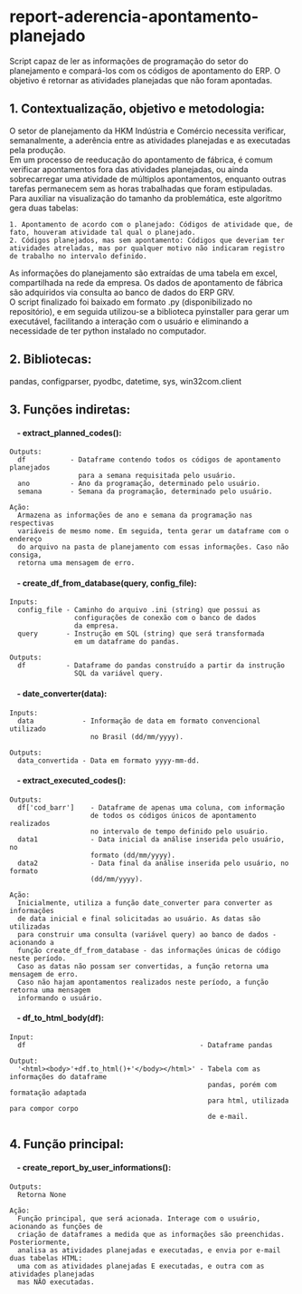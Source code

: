 # report-aderencia-apontamento-planejado
Script capaz de ler as informações de programação do setor do planejamento e compará-los com os códigos de apontamento do ERP. O objetivo é retornar as atividades planejadas que não foram apontadas.

## 1. Contextualização, objetivo e metodologia:
O setor de planejamento da HKM Indústria e Comércio necessita verificar, semanalmente, a aderência entre as atividades planejadas e as executadas pela produção.<br>
Em um processo de reeducação do apontamento de fábrica, é comum verificar apontamentos fora das atividades planejadas, ou ainda sobrecarregar uma atividade de múltiplos apontamentos, enquanto outras tarefas permanecem sem as horas trabalhadas que foram estipuladas.<br>
Para auxiliar na visualização do tamanho da problemática, este algoritmo gera duas tabelas:

    1. Apontamento de acordo com o planejado: Códigos de atividade que, de fato, houveram atividade tal qual o planejado.
    2. Códigos planejados, mas sem apontamento: Códigos que deveriam ter atividades atreladas, mas por qualquer motivo não indicaram registro de trabalho no intervalo definido.    
As informações do planejamento são extraídas de uma tabela em excel, compartilhada na rede da empresa. Os dados de apontamento de fábrica são adquiridos via consulta ao banco de dados do ERP GRV.<br>
O script finalizado foi baixado em formato .py (disponibilizado no repositório), e em seguida utilizou-se a biblioteca pyinstaller para gerar um executável, facilitando a interação com o usuário e eliminando a necessidade de ter python instalado no computador.

## 2. Bibliotecas:
pandas, configparser, pyodbc, datetime, sys, win32com.client

## 3. Funções indiretas:
#### &nbsp;&nbsp;&nbsp;&nbsp;- extract_planned_codes():
    Outputs:
      df           - Dataframe contendo todos os códigos de apontamento planejados 
                     para a semana requisitada pelo usuário.
      ano          - Ano da programação, determinado pelo usuário.
      semana       - Semana da programação, determinado pelo usuário.
      
    Ação:
      Armazena as informações de ano e semana da programação nas respectivas
      variáveis de mesmo nome. Em seguida, tenta gerar um dataframe com o endereço
      do arquivo na pasta de planejamento com essas informações. Caso não consiga,
      retorna uma mensagem de erro.

#### &nbsp;&nbsp;&nbsp;&nbsp;- create_df_from_database(query, config_file):
    Inputs:
      config_file - Caminho do arquivo .ini (string) que possui as 
                    configurações de conexão com o banco de dados 
                    da empresa.
      query       - Instrução em SQL (string) que será transformada
                    em um dataframe do pandas.
                    
    Outputs:
      df          - Dataframe do pandas construído a partir da instrução
                    SQL da variável query.

#### &nbsp;&nbsp;&nbsp;&nbsp;- date_converter(data):
    Inputs:
      data            - Informação de data em formato convencional utilizado
                        no Brasil (dd/mm/yyyy).
    
    Outputs:
      data_convertida - Data em formato yyyy-mm-dd.
      
#### &nbsp;&nbsp;&nbsp;&nbsp;- extract_executed_codes():
    Outputs:
      df['cod_barr']    - Dataframe de apenas uma coluna, com informação
                        de todos os códigos únicos de apontamento realizados
                        no intervalo de tempo definido pelo usuário.
      data1             - Data inicial da análise inserida pelo usuário, no 
                        formato (dd/mm/yyyy).
      data2             - Data final da análise inserida pelo usuário, no formato
                        (dd/mm/yyyy).
    
    Ação:
      Inicialmente, utiliza a função date_converter para converter as informações
      de data inicial e final solicitadas ao usuário. As datas são utilizadas
      para construir uma consulta (variável query) ao banco de dados - acionando a 
      função create_df_from_database - das informações únicas de código neste período. 
      Caso as datas não possam ser convertidas, a função retorna uma mensagem de erro. 
      Caso não hajam apontamentos realizados neste período, a função retorna uma mensagem 
      informando o usuário.
      
#### &nbsp;&nbsp;&nbsp;&nbsp;- df_to_html_body(df): 
    Input:
      df                                           - Dataframe pandas
      
    Output:
      '<html><body>'+df.to_html()+'</body></html>' - Tabela com as informações do dataframe
                                                     pandas, porém com formatação adaptada
                                                     para html, utilizada para compor corpo
                                                     de e-mail.
                                                     
## 4. Função principal:
#### &nbsp;&nbsp;&nbsp;&nbsp;- create_report_by_user_informations():
    Outputs:
      Retorna None
      
    Ação:
      Função principal, que será acionada. Interage com o usuário, acionando as funções de 
      criação de dataframes a medida que as informações são preenchidas. Posteriormente, 
      analisa as atividades planejadas e executadas, e envia por e-mail duas tabelas HTML: 
      uma com as atividades planejadas E executadas, e outra com as atividades planejadas 
      mas NÃO executadas.
